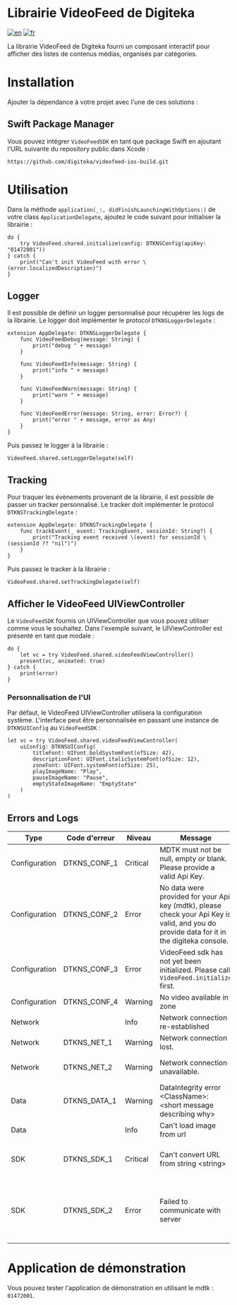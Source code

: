 # Librairie VideoFeed de Digiteka

[![en](https://img.shields.io/badge/lang-en-red.svg)](ReadMe.md)
[![fr](https://img.shields.io/badge/lang-fr-blue.svg)](ReadMe.fr.md)

La librairie VideoFeed de Digiteka fourni un composant interactif pour afficher des listes de contenus médias, organisés par catégories.

# Installation

Ajouter la dépendance à votre projet avec l'une de ces solutions :

## Swift Package Manager

Vous pouvez intégrer `VideoFeedSDK` en tant que package Swift en ajoutant l'URL suivante du repository public dans Xcode :

`https://github.com/digiteka/videofeed-ios-build.git`

# Utilisation

Dans la méthode `application(_:, didFinishLaunchingWithOptions:)` de votre class `ApplicationDelegate`, ajoutez le code suivant pour initialiser la librairie :

	do {
		try VideoFeed.shared.initialize(config: DTKNSConfig(apiKey: "01472001"))
	} catch {
		print("Can't init VideoFeed with error \(error.localizedDescription)")
	}

## Logger

Il est possible de définir un logger personnalisé pour récupérer les logs de la librairie. Le logger doit implémenter le protocol `DTKNSLoggerDelegate` :

	extension AppDelegate: DTKNSLoggerDelegate {
		func VideoFeedDebug(message: String) {
			print("debug " + message)
		}
		
		func VideoFeedInfo(message: String) {
			print("info " + message)
		}
		
		func VideoFeedWarn(message: String) {
			print("warn " + message)
		}
		
		func VideoFeedError(message: String, error: Error?) {
			print("error " + message, error as Any)
		}
	}

Puis passez le logger à la librairie :

	VideoFeed.shared.setLoggerDelegate(self)

## Tracking

Pour traquer les évènements provenant de la librairie, il est possible de passer un tracker personnalisé. Le tracker doit implémenter le protocol `DTKNSTrackingDelegate` :

	extension AppDelegate: DTKNSTrackingDelegate {
    	func trackEvent(_ event: TrackingEvent, sessionId: String?) {
        	print("Tracking event received \(event) for sessionId \(sessionId ?? "nil")")
    	}
	}

Puis passez le tracker à la librairie :

	VideoFeed.shared.setTrackingDelegate(self)

## Afficher le VideoFeed UIViewController

Le `VideoFeedSDK` fournis un UIViewController que vous pouvez utiliser comme vous le souhaitez.
Dans l'exemple suivant, le UIViewController est présenté en tant que modale :

	do {
		let vc = try VideoFeed.shared.videoFeedViewController()
		present(vc, animated: true)
	} catch {
		print(error)
	}

### Personnalisation de l'UI

Par défaut, le VideoFeed UIViewController utilisera la configuration système.
L'interface peut être personnalisée en passant une instance de `DTKNSUIConfig` au `VideoFeedSDK` :

	let vc = try VideoFeed.shared.videoFeedViewController(
        uiConfig: DTKNSUIConfig(
            titleFont: UIFont.boldSystemFont(ofSize: 42),
            descriptionFont: UIFont.italicSystemFont(ofSize: 12),
            zoneFont: UIFont.systemFont(ofSize: 25),
            playImageName: "Play",
            pauseImageName: "Pause",
            emptyStateImageName: "EmptyState"
        )
    )

## Errors and Logs

| Type          | Code d'erreur | Niveau   | Message                                                                                                                                    | Cause                                                                                                                                             |
|---------------|---------------|----------|--------------------------------------------------------------------------------------------------------------------------------------------|---------------------------------------------------------------------------------------------------------------------------------------------------|
| Configuration | DTKNS_CONF_1  | Critical | MDTK must not be null, empty or blank. Please provide a valid Api Key.                                                                     | mdtk nul ou vide                                                                                                                                  |  
| Configuration | DTKNS_CONF_2  | Error    | No data were provided for your Api key (mdtk), please check your Api Key is valid, and you do provide data for it in the digiteka console. | Le tableau data est vide ou aucune zone ne contient de vidéo                                                                                      |  
| Configuration | DTKNS_CONF_3  | Error    | VideoFeed sdk has not yet been initialized. Please call `VideoFeed.initialize` first.                                                      | VideoFeed.shared.initialize ou VideoFeed.initialize n'ont pas encore été appelé                                                                    |  
| Configuration | DTKNS_CONF_4  | Warning  | No video available in zone                                                                                                                 | Aucune vidéo disponible dans la zone                                                                                                              |  
| Network       |               | Info     | Network connection re-established                                                                                                          | La connexion au réseau a été \(r\)établie                                                                                                         |  
| Network       | DTKNS_NET_1   | Warning  | Network connection lost.                                                                                                                   | La connexion au réseau a été perdue                                                                                                               |  
| Network       | DTKNS_NET_2   | Warning  | Network connection unavailable.                                                                                                            | La connexion au réseau est indisponible lors d'une requête réseau                                                                                 |  
| Data          | DTKNS_DATA_1  | Warning  | DataIntegrity error \<ClassName>: \<short message describing why>                                                                          | L'une des données requises du modèle envoyé par le serveur est invalide.                                                                          |  
| Data          |               | Info     | Can't load image from url <url>                                                                                                            | L'image placeholder n'a pas pu être chargée                                                                                                       |
| SDK           | DTKNS_SDK_1   | Critical | Can't convert URL from string \<string\>                                                                                                   | La conversion de l'url string en URL remonte une erreur. Veuillez contacter le support si cela arrive                                             |
| SDK           | DTKNS_SDK_2   | Error    | Failed to communicate with server                                                                                                          | La réponse du serveur était invalide, ou la connexion au serveur à échouée (p.e. timeout). Veuillez contacter le support si le problème persiste. |

# Application de démonstration

Vous pouvez tester l'application de démonstration en utilisant le mdtk : `01472001`.

